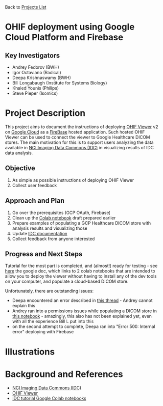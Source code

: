 Back to [Projects List](../../README.md#ProjectsList)

# OHIF deployment using Google Cloud Platform and Firebase

## Key Investigators

- Andrey Fedorov (BWH)
- Igor Octaviano (Radical)
- Deepa Krishnaswamy (BWH)
- Bill Longabaugh (Institute for Systems Biology)
- Khaled Younis (Philips)
- Steve Pieper (Isomics)


# Project Description

This project aims to document the instructions of deploying [OHIF Viewer](https://github.com/OHIF/Viewers) v2 on [Google Cloud](https://cloud.google.com/sdk/docs/install) as a [FireBase](https://firebase.google.com/) hosted application. Such hosted OHIF Viewer can be used to connect the viewer to Google Healthcare DICOM stores. The main motivation for this is to support users analyzing the data available in [NCI Imaging Data Commons (IDC)](https://imaging.datacommons.cancer.gov) in visualizing results of IDC data analysis.

## Objective

<!-- Describe here WHAT you would like to achieve (what you will have as end result). -->
1. As simple as possible instructions of deploying OHIF Viewer
2. Collect user feedback


## Approach and Plan

<!-- Describe here HOW you would like to achieve the objectives stated above. -->

1. Go over the prerequisites (GCP OAuth, Firebase)
2. Clean up the [Colab notebook](https://colab.research.google.com/drive/1PbYm6HVgsXaUYrcujBr_bPWS5hrBMSUW?usp=sharing) draft prepared earlier
3. Prepare examples of populating a GCP Healthcare DICOM store with analysis results and visualizing those
4. Update [IDC documentation](https://learn.canceridc.dev/)
5. Collect feedback from anyone interested

## Progress and Next Steps

Tutorial for the most part is completed, and (almost!) ready for testing - see [here](https://docs.google.com/document/d/1v4Syu_yOV6yH--QBLGzsL9fJ7-XyD1CnQu4iTIoPVD8/edit?usp=sharing) the google doc, which links to 2 colab notebooks that are intended to allow you to deploy the viewer without having to install any of the dev tools on your computer, and populate a cloud-based DICOM store.

Unfortunately, there are outstanding issues:
* Deepa encountered an error described in [this thread](https://discourse.canceridc.dev/t/google-cloud-deployment-of-the-ohif-viewer/246/2) - Andrey cannot explain this
* Andrey ran into a permissions issues while populating a DICOM store in [this notebook](https://colab.research.google.com/drive/1KwvAuBmTRKyt8PrYKUE5nDTZcwkWEEdc?usp=sharing) - amazingly, this also has not been explained yet, even with all the experience Bill L put into this
* on the second attempt to complete, Deepa ran into "Error 500: Internal error" deploying with Firebase


# Illustrations

<!-- Add pictures and links to videos that demonstrate what has been accomplished.
![Description of picture](Example2.jpg)
![Some more images](Example2.jpg)
-->

# Background and References

* [NCI Imaging Data Commons (IDC)](https://imaging.datacommons.cancer.gov)
* [OHIF Viewer](https://github.com/OHIF/Viewers)
* [IDC tutorial Google Colab notebooks](https://learn.canceridc.dev/cookbook/notebooks)

<!-- If you developed any software, include link to the source code repository. If possible, also add links to sample data, and to any relevant publications. -->
